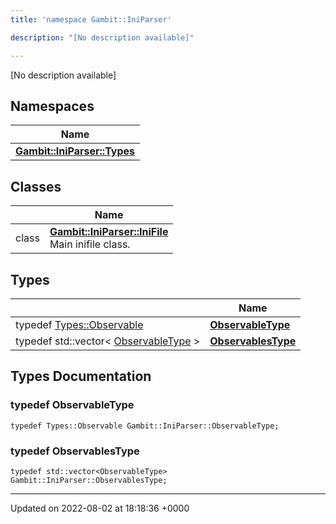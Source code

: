 ```yaml
---
title: 'namespace Gambit::IniParser'

description: "[No description available]"

---
```







[No description available]

## Namespaces

| Name           |
| -------------- |
| **[Gambit::IniParser::Types](/documentation/code/colliderbit_development/namespaces/namespacegambit_1_1iniparser_1_1types/)**  |

## Classes

|                | Name           |
| -------------- | -------------- |
| class | **[Gambit::IniParser::IniFile](/documentation/code/colliderbit_development/classes/classgambit_1_1iniparser_1_1inifile/)** <br>Main inifile class.  |

## Types

|                | Name           |
| -------------- | -------------- |
| typedef [Types::Observable](/documentation/code/colliderbit_development/classes/structgambit_1_1iniparser_1_1types_1_1observable/) | **[ObservableType](/documentation/code/colliderbit_development/namespaces/namespacegambit_1_1iniparser/#typedef-observabletype)**  |
| typedef std::vector< [ObservableType](/documentation/code/colliderbit_development/classes/structgambit_1_1iniparser_1_1types_1_1observable/) > | **[ObservablesType](/documentation/code/colliderbit_development/namespaces/namespacegambit_1_1iniparser/#typedef-observablestype)**  |

## Types Documentation

### typedef ObservableType

```
typedef Types::Observable Gambit::IniParser::ObservableType;
```


### typedef ObservablesType

```
typedef std::vector<ObservableType> Gambit::IniParser::ObservablesType;
```







-------------------------------

Updated on 2022-08-02 at 18:18:36 +0000